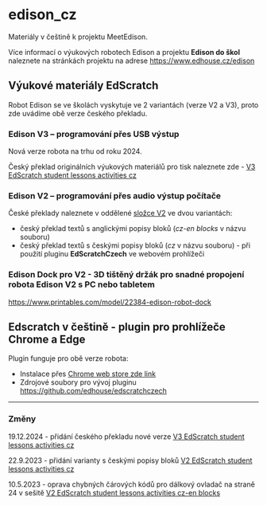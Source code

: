 # edison_cz
Materiály v češtině k projektu MeetEdison. 

Více informací o výukových robotech Edison a projektu __Edison do škol__ naleznete na stránkách projektu na adrese https://www.edhouse.cz/edison

## Výukové materiály EdScratch
Robot Edison se ve školách vyskytuje ve 2 variantách (verze V2 a V3), proto zde uvádíme obě verze českého překladu.

### Edison V3 – programování přes USB výstup
Nová verze robota na trhu od roku 2024.

Český překlad originálních výukových materiálů pro tisk naleznete zde - [V3 EdScratch student lessons activities cz](https://github.com/edhouse/edison_cz/blob/master/EdScratch-Student-Lesson-Activities-EdisonV3-cut-cz.pdf)

### Edison V2 – programování přes audio výstup počítače
České překlady naleznete v oddělené [složce V2](V2/) ve dvou variantách:
- český překlad textů s anglickými popisy bloků (_cz-en blocks_ v názvu souboru)
- český překlad textů s českými popisy bloků (_cz_ v názvu souboru) - při použití pluginu __EdScratchCzech__ ve webovém prohlížeči

### Edison Dock pro V2 - 3D tištěný držák pro snadné propojení robota Edison V2 s PC nebo tabletem
https://www.printables.com/model/22384-edison-robot-dock

## Edscratch v češtině - plugin pro prohlížeče Chrome a Edge
Plugin funguje pro obě verze robota:
- Instalace přes [Chrome web store zde link](https://chromewebstore.google.com/detail/edscratchczech/mloalafnehdgmjhoicnajgnlajppeedm)
- Zdrojové soubory pro vývoj pluginu https://github.com/edhouse/edscratchczech

---

### Změny
19.12.2024 - přidání českého překladu nové verze [V3 EdScratch student lessons activities cz](https://github.com/edhouse/edison_cz/blob/master/EdScratch-Student-Lesson-Activities-EdisonV3-cut-cz.pdf)

22.9.2023 - přidání varianty s českými popisy bloků [V2 EdScratch student lessons activities cz](https://github.com/edhouse/edison_cz/blob/master/V2/EdScratch-student-lesson-activities-cut%20cz.pdf)

10.5.2023 - oprava chybných čárových kódů pro dálkový ovladač na straně 24 v sešitě [V2 EdScratch student lessons activities cz-en blocks](https://github.com/edhouse/edison_cz/blob/master/V2/EdScratch-student-lesson-activities-cut%20cz-en%20blocks.pdf)
